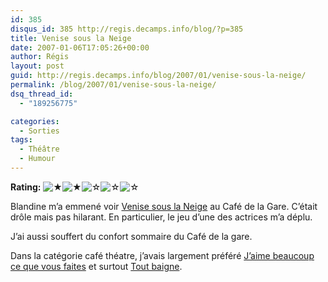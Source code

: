 ```yaml
---
id: 385
disqus_id: 385 http://regis.decamps.info/blog/?p=385
title: Venise sous la Neige
date: 2007-01-06T17:05:26+00:00
author: Régis
layout: post
guid: http://regis.decamps.info/blog/2007/01/venise-sous-la-neige/
permalink: /blog/2007/01/venise-sous-la-neige/
dsq_thread_id:
  - "189256775"

categories:
  - Sorties
tags:
  - Théâtre
  - Humour
---
```

**Rating:** ![&#9733;](/blog/wp-content/plugins/xavins-review-ratings/default/star.png "2/5")![&#9733;](/blog/wp-content/plugins/xavins-review-ratings/default/star.png "2/5")![&#9734;](/blog/wp-content/plugins/xavins-review-ratings/default/blank_star.png "2/5")![&#9734;](/blog/wp-content/plugins/xavins-review-ratings/default/blank_star.png "2/5")![&#9734;](/blog/wp-content/plugins/xavins-review-ratings/default/blank_star.png "2/5") 

Blandine m’a emmené voir [Venise sous la Neige](http://www.venise-sous-la-neige.com/) au Café de la Gare. C’était drôle mais pas hilarant. En particulier, le jeu d’une des actrices m’a déplu.

J’ai aussi souffert du confort sommaire du Café de la gare.

Dans la catégorie café théatre, j’avais largement préféré [J’aime beaucoup ce que vous faites](http://www.au-theatre.com/bdd/PageT/j'aimebeaucoup.htm) et surtout [Tout baigne](http://regis.decamps.info/blog/2006/05/tout-baigne/).
